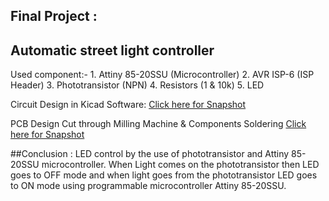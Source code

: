 ## Final Project :
## Automatic street light controller

Used component:-
	1. Attiny 85-20SSU (Microcontroller)
	2. AVR ISP-6 (ISP Header)
	3. Phototransistor (NPN)
	4. Resistors (1 & 10k)
	5. LED
	
  Circuit Design in Kicad Software: [Click here for Snapshot](/img/cktdesign1.jpg)
    
  PCB Design Cut through Milling Machine & Components Soldering
  [Click here for Snapshot](/img/pcb.jpg)
  
##Conclusion : 
LED control by the use of phototransistor and Attiny 85-20SSU microcontroller. When Light comes on the phototransistor then LED goes to OFF mode and when light goes from the phototransistor LED goes to ON mode using programmable microcontroller  Attiny 85-20SSU.

